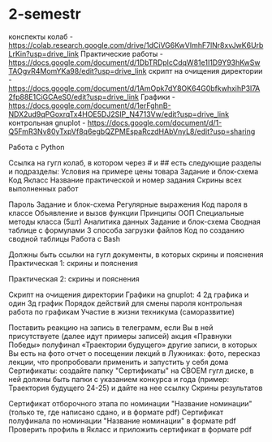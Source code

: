 # 2-semestr
конспекты колаб - https://colab.research.google.com/drive/1dCiVG6KwVImhF7lNr8xvJwK6UrbLrKin?usp=drive_link
Практические работы - https://docs.google.com/document/d/1DbTRDplcCdqW81e1I1D9Y93hKwSwTAOgvR4MomYKa98/edit?usp=drive_link
скрипт на очищения директории - https://docs.google.com/document/d/1AmOpk7dY8OK64G0bfkwhxihP3l7A2fp88E1CiGCAeS0/edit?usp=drive_link
Графики - https://docs.google.com/document/d/1erFghnB-NDX2ud9qPGoxrqTx4HOE5DJ2SIP_N4713Vw/edit?usp=drive_link
контрольная gnuplot - https://docs.google.com/document/d/1-Q5FmR3Nv80yTxpVf8q6egbQZPMEspaRczdHAbVnyL8/edit?usp=sharing

Работа с Python

 Ссылка на гугл колаб, в котором через # и ## есть следующие разделы и подразделы:
 Условия на примере цены товара
 Задание и блок-схема
 Код
 Якласс
 Название практической и номер задания
 Скрины всех выполненных работ

 Пароль
 Задание и блок-схема
 Регулярные выражения
 Код пароля в классе
 Объявление и вызов функции
 Принципы ООП
 Специальные методы класса (5шт)
 Аналитика данных
 Задание и блок-схема
 Сводная таблице с формулами
 3 способа загрузки файлов
 Код по созданию сводной таблицы
Работа с Bash

Должны быть ссылки на гугл документы, в которых скрины и пояснения
 Практическая 1: скрины и пояснения

 Практическая 2: скрины и пояснения

 Скрипт на очищения директории
 Графики на gnuplot: 4 2д графика и один 3д график
 Порядок действий для смены пароля
 контрольная работа по графикам
Участие в жизни техникума (саморазвитие)

 Поставить реакцию на запись в телеграмм, если Вы в ней присутствуете (далее идут примеры записей)
 акция «Правнуки Победы»
 полуфинал «Траектории будущего»
 другие записи, в которых Вы есть на фото
 отчет о посещении лекций в Лужниках: фото, пересказ лекции, что пропробовали применить и запустить у себя дома
 Сертификаты: создайте папку "Сертификаты" на СВОЕМ гугл диске, в ней должны быть папки с указанием конкурса и года (пример: Траектория будущего 24-25) и дайте на нее ссылку
 Скрины результатов

 Сертификат отборочного этапа по номинации "Название номинации" (только те, где написано сдано, и в формате pdf)
 Сертификат полуфинала по номинации "Название номинации" в формате pdf
 Проверить профиль в Якласс и приложить сертификат в формате pdf


